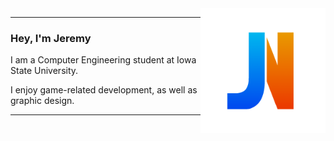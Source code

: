 <img src="Logo.png" alt="Logo" title="Logo" align="right" width="200" height="200" />

---

### Hey, I'm Jeremy
I am a Computer Engineering student at Iowa State University. 

I enjoy game-related development, as well as graphic design.

---
